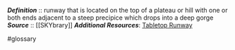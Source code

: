 ***Definition***    :: runway that is located on the top of a plateau or hill with one or both ends adjacent to a steep precipice which drops into a deep gorge
***Source***         :: [[SKYbrary]]
***Additional Resources***: [Tabletop Runway](https://en.wikipedia.org/wiki/Tabletop_runway)

#glossary